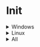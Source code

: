 <!-- markdownlint-disable MD033 -->
# Init

<details>
  <summary>Windows</summary>
  
## Choco

- [ ] install [chocolatey](https://chocolatey.org/install)

## Cmd as admin

```bash
choco feature enable -n allowGlobalConfirmation
choco install directx geforce-game-ready-driver git GoogleChrome launchyqt spotify steam vcredist-all
```

## Chrome or other

- [ ] start sync
- [ ] settings > set as default browser
- [ ] login to github & edit this manual to add missing steps (so meta)

## Explorer

- [ ] pin explorer to task bar
- [ ] make downloads shortcut points to d:
- [ ] options > display : set typical stuff
- [ ] add quick access to portable apps folder
- [ ] copy `.ssh` keys
- [ ] copy `documents` saved games

## Cmd as admin again

- [ ] `D:\Apps\7zip\7zFM.exe` and setup file association for user & context menu
- [ ] `code C:\Windows\System32\drivers\etc\hosts` to customize hosts
- [ ] set env variables with this but copy/paste to notepad to have CRLF & copy/paste into CMD after (thx m$) :

```batch
setx PATH "D:\Android\android-sdk\platform-tools;D:\Android\android-sdk\tools;D:\Android\android-sdk\tools\bin;D:\Apps\_global;D:\Apps\AdoptOpenJDK\jdk8u192-b12\bin;D:\Apps\Araxis;D:\Apps\Python38;D:\Apps\Python38\Scripts;D:\Apps\VS.Code;D:\Apps\Picasa;D:\Apps\Spread.32.Free.Excel.Lite;D:\Apps\VLC;D:\Apps\Mkvtoolnix;D:\Apps\Node\14"
setx ANDROID_HOME "D:\Android\android-sdk"
setx JAVA_HOME "D:\Apps\AdoptOpenJDK\jdk8u192-b12"
```

## Misc

- [ ] start `Apps/Clavier.Plus.Plus` and activate it on startup
- [ ] start Launchy from start menu, set the Ctrl+Shift+K keystroke from clavier++
- [ ] press Win+R , type `shell:startup`, hit Enter, go up one level & drag Launchy shortcut to Startup folder to make it start with windows
- [ ] start `Steam` from start menu and add game libraries in `download options > steam library`, update the default one
- [ ] use autoruns to remove useless things at startup

## Windows

- [ ] activate windows
- [ ] enable windows night luminosity mode
- [ ] enable windows dark mode
- [ ] change machine name
- [ ] use power mode in energy settings
- [ ] remove sound notifications
- [ ] open advanced power settings to prevent hibernation exit via shitty timers
- [ ] open device manager, open settings of ethernet network card, disable ability to exit from hibernation
- [ ] remove more shit with [O&O ShutUp10](https://www.oo-software.com/en/shutup10)
- [ ] restart

## Git bash

- [ ] options : Looks -> dracula theme, Text -> font size to 11, Mouse -> right btn paste, Window 120 x 30

```bash
neofetch > neofetch-once.log
echo -e '#!/bin/bash \n\n eval "$(ssh-agent -s)" \n ssh-add ~/.ssh/id_rsa_gh \n\n alias ll="ls -alhFo --group-directories-first --time-style=long-iso --color=auto" \n\n echo ""\ncat ~/neofetch-once.log \n echo "Welcome ${USERNAME} ^^"' > ~/.bashrc
bash
cd && mkdir Projects && cd Projects
mkdir github && cd github
git clone git@github.com:Shuunen/snippets.git
cd snippets/configs/
node bin/sync.js --setup
```

### Android development environnement

Thanks to preinstalled android env, only these steps are required :

- [ ] install nativescript `npm install -g nativescript` && check all with `tns doctor`
- [ ] open cmd & `"%ANDROID_HOME%/extras/intel/Hardware_Accelerated_Execution_Manager/intelhaxm-android.exe"`
- [ ] then `"%ANDROID_HOME%/extras/intel/Hardware_Accelerated_Execution_Manager/haxm_check.exe"` should gives two yes
- [ ] `avdmanager create avd -n avd_28_xl -k "system-images;android-28;google_apis;x86_64" -d pixel_xl` && `%ANDROID_HOME%/emulator/emulator -avd avd_28_xl` you should see the avd starting

</details>

<details>
  <summary>Linux</summary>

```bash  
sudo apt install screenfetch snapd -y
sudo snap install node --classic --channel=14 # channel is the major version
sudo snap install onefetch
echo -e "alias ..='cd ..' \n alias install='sudo apt install' \n alias apt='sudo apt' \n alias mkdir='mkdir -pv' \n alias merge=meld \n alias whatsmyip='curl http://ipecho.net/plain; echo' \n alias psg='ps aux | grep -v grep | grep -i -e VSZ -e' \n echo '' \n if [ -d '.git' ]; then onefetch; else screenfetch; fi \n echo ' Welcome ${USER} ^^' \n echo ''" > ~/.bash_aliases # make sure bash_aliases is sourced in ~/.bashrc
source ~/.bash_aliases
sudo apt install git aria2 nano curl -y # vvv below is for desktop only vvv
sudo apt install pinta gparted meld xsel shotwell qbittorrent hollywood -y
sudo snap install --classic code
sudo snap install jdownloader2 boxy-svg picard breaktimer filebot snap-store smart-file-renamer vlc spotify spek
sudo apt autoremove -y
echo -e "optional : you can manually run 'sudo apt install ttf-mscorefonts-installer' & 'sudo fc-cache -f -v' to get win fonts & clear font cache"
sudo chmod 700 ~/.ssh/ -R
mkdir ~/Projects/github
cd ~/Projects/github
git clone git@github.com:Shuunen/snippets.git
cd snippets/configs/
node bin/sync.js --setup
```

</details>

<details>
  <summary>All</summary>

```bash
npm config set package-lock false --global # malicious laugth :p
cd ~/Projects/github
git clone git@github.com:Shuunen/flood-it.git
git clone git@github.com:Shuunen/folio.git
git clone git@github.com:Shuunen/goals.git
git clone git@github.com:Shuunen/recipes.git
git clone git@github.com:Shuunen/regex-converter.git
git clone git@github.com:Shuunen/repo-checker.git
git clone git@github.com:Shuunen/shuutils.git
git clone git@github.com:Shuunen/stack.git
git clone git@github.com:Shuunen/stuff-finder.git
git clone git@github.com:Shuunen/td-express.git
git clone git@github.com:Shuunen/user-scripts.git
git clone git@github.com:Shuunen/vue-image-compare.git
git clone git@github.com:Shuunen/what-now.git
code snippets
```

- [ ] install my recommended extensions
- [ ] Do Geekbench, Cinebench, UserBenchmark
- [ ] [pimp with a 2k wallpaper](https://www.google.com/search?q=wallpaper+2k)

</details>
